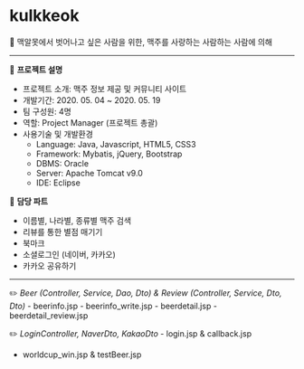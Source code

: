 # kulkkeok
🍺 맥알못에서 벗어나고 싶은 사람을 위한, 맥주를 사랑하는 사람하는 사람에 의해

* * *
🔖  **프로젝트 설명**
- 프로젝트 소개: 맥주 정보 제공 및 커뮤니티 사이트
- 개발기간: 2020. 05. 04 ~ 2020. 05. 19
- 팀 구성원: 4명
- 역할: Project Manager (프로젝트 총괄)
- 사용기술 및 개발환경
  - Language: Java, Javascript, HTML5, CSS3
  - Framework: Mybatis, jQuery, Bootstrap
  - DBMS: Oracle
  - Server: Apache Tomcat v9.0
  - IDE: Eclipse
 
🔖 **담당 파트**
  - 이름별, 나라별, 종류별 맥주 검색
  - 리뷰를 통한 별점 매기기
  - 북마크
  - 소셜로그인 (네이버, 카카오)
  - 카카오 공유하기

* * *
✏️ _Beer (Controller, Service, Dao, Dto) & Review (Controller, Service, Dto, Dto)_
    - beerinfo.jsp
    - beerinfo_write.jsp
    - beerdetail.jsp
    - beerdetail_review.jsp

✏️ _LoginController, NaverDto, KakaoDto_
    - login.jsp & callback.jsp
  
- worldcup_win.jsp & testBeer.jsp

